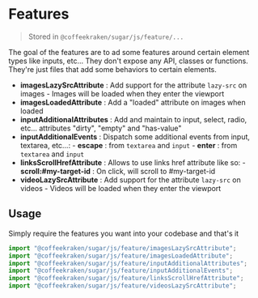 # Features

> Stored in `@coffeekraken/sugar/js/feature/...`

The goal of the features are to ad some features around certain element types like inputs, etc...
They don't expose any API, classes or functions. They're just files that add some behaviors to certain elements.

- **imagesLazySrcAttribute** : Add support for the attribute `lazy-src` on images - Images will be loaded when they enter the viewport
- **imagesLoadedAttribute** : Add a "loaded" attribute on images when loaded
- **inputAdditionalAttributes** : Add and maintain to input, select, radio, etc... attributes "dirty", "empty" and "has-value"
- **inputAdditionalEvents** : Dispatch some additional events from input, textarea, etc...: - **escape** : from `textarea` and `input` - **enter** : from `textarea` and `input`
- **linksScrollHrefAttribute** : Allows to use links href attribute like so: - **scroll:#my-target-id** : On click, will scroll to #my-target-id
- **videoLazySrcAttribute** : Add support for the attribute `lazy-src` on videos - Videos will be loaded when they enter the viewport

## Usage

Simply require the features you want into your codebase and that's it

```js
import "@coffeekraken/sugar/js/feature/imagesLazySrcAttribute";
import "@coffeekraken/sugar/js/feature/imagesLoadedAttribute";
import "@coffeekraken/sugar/js/feature/inputAdditionalAttributes";
import "@coffeekraken/sugar/js/feature/inputAdditionalEvents";
import "@coffeekraken/sugar/js/feature/linksScrollHrefAttribute";
import "@coffeekraken/sugar/js/feature/videosLazySrcAttribute";
```

